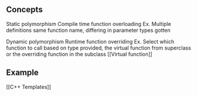 ## Concepts
Static polymorphism
Compile time function overloading
Ex. Multiple definitions same function name, differing in parameter types gotten

Dynamic polymorphism
Runtime function overriding
Ex. Select which function to call based on type provided, the virtual function from superclass or the overriding function in the subclass
[[Virtual function]]
## Example
[[C++ Templates]]